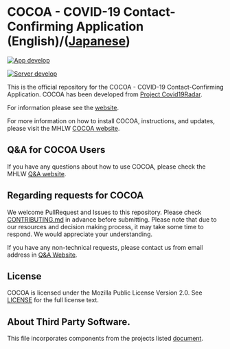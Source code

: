 # COCOA - COVID-19 Contact-Confirming Application (English)/([Japanese](README.ja.md))

[![App develop](https://github.com/cocoa-mhlw/cocoa/actions/workflows/CI.yml/badge.svg?branch=develop)](https://github.com/cocoa-mhlw/cocoa/actions/workflows/CI.yml)

[![Server develop](https://github.com/cocoa-mhlw/cocoa/actions/workflows/CIserver.yml/badge.svg?branch=develop)](https://github.com/cocoa-mhlw/cocoa/actions/workflows/CIserver.yml)

This is the official repository for the COCOA - COVID-19 Contact-Confirming Application.
COCOA has been developed from [Project Covid19Radar](https://github.com/Covid-19Radar).

For information please see the [website](https://cocoa-mhlw.github.io/cocoa).

For more information on how to install COCOA, instructions, and updates, please visit the MHLW [COCOA website](https://www.mhlw.go.jp/stf/seisakunitsuite/bunya/cocoa_00138.html).

## Q&A for COCOA Users

If you have any questions about how to use COCOA, please check the MHLW [Q&A website](https://www.mhlw.go.jp/stf/seisakunitsuite/bunya/kenkou_iryou/covid19_qa_kanrenkigyou_00009.html).

## Regarding requests for COCOA

We welcome PullRequest and Issues to this repository. Please check [CONTRIBUTING.md](CONTRIBUTING.md) in advance before submitting.
Please note that due to our resources and decision making process, it may take some time to respond. We would appreciate your understanding.

If you have any non-technical requests, please contact us from email address in [Q&A Website](https://www.mhlw.go.jp/stf/seisakunitsuite/bunya/kenkou_iryou/covid19_qa_kanrenkigyou_00009.html).

## License

COCOA is licensed under the Mozilla Public License Version 2.0. See [LICENSE](LICENSE.md) for the full license text.

## About Third Party Software.

This file incorporates components from the projects listed [document](COPYRIGHT_THIRD_PARTY_SOFTWARE_NOTICES.md).
